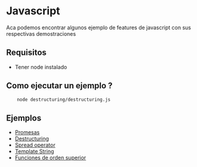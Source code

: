 # Javascript
Aca podemos encontrar algunos ejemplo de features de javascript con sus respectivas demostraciones

## Requisitos

- Tener node instalado 

## Como ejecutar un ejemplo ?

```bash 
    node destructuring/destructuring.js 
```

## Ejemplos

- [Promesas](./promises/promises.js)
- [Destructuring](./destructuring/destructuring.js)
- [Spread operator](./spreadOperator/spreadOperator.js)
- [Template String](./templateString/templateString.js)
- [Funciones de orden superior](./funcionesDeOrdenSuperior/funcionesDeOrdenSuperior.js)